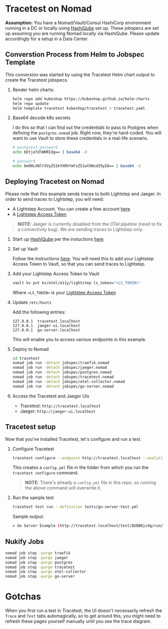 # Tracetest on Nomad

**Assumption:** You have a Nomad/Vault/Consul HashiCorp environment running in a DC or locally using [HashiQube](https://github.com/avillela/hashiqube) set up. These jobspecs are set up assuming you are running Nomad locally via HashiQube. Please update accordingly for a setup in a Data Center.

## Converstion Process from Helm to Jobspec Template

This conversion was started by using the Tracetest Helm chart output to create the Tracetest jobspecs.

1. Render helm charts:

    ```bash
    helm repo add kubeshop https://kubeshop.github.io/helm-charts
    helm repo update
    helm template tracetest kubeshop/tracetest > tracetest.yaml
    ```

2. Base64 decode k8s secrets

    I do this so that I can find out the credentials to pass to Postgres when defining the `postgres.nomad` job. Right now, they're hard-coded. You will want to use Vault to store these credentials in a real-life scenario.

    ```bash
    # postgrest-password
    echo bEtjeTdlWHRIdg== | base64 -d

    # password
    echo bm90LXNlY3VyZS1kYXRhYmFzZS1wYXNzd29yZA== | base64 -d
    ```

## Deploying Tracetest on Nomad

Please note that this example sends traces to both Lightstep and Jaeger. In order to send traces to Lightstep, you will need:

* A Lightstep Account. You can create a free account [here](https://app.lightstep.com/signup/developer?signup_source=docs)
* A [Lightstep Access Token](https://docs.lightstep.com/docs/create-and-manage-access-tokens)

> **NOTE:** Jaeger is currently disabled from the OTel pipeline (need to fix a connectivity bug). We are sending traces to Lightstep only.

1. Start up [HashiQube](https://rubiksqube.com/#/) per the instuctions [here](https://github.com/avillela/hashiqube)

2. Set up Vault

    Follow the instructions [here](https://github.com/avillela/hashiqube#vault-setup). You will need this to add your Lightstep Access Token to Vault, so that you can send traces to Lightstep.

3. Add your Lightstep Access Token to Vault

    ```bash
    vault kv put kv/otel/o11y/lightstep ls_token="<LS_TOKEN>"
    ```

    Where `<LS_TOKEN>` is your [Lightstep Access Token](https://docs.lightstep.com/docs/create-and-manage-access-tokens)

4. Update `/etc/hosts`

    Add the following entries:

    ```text
    127.0.0.1  tracetest.localhost
    127.0.0.1  jaeger-ui.localhost
    127.0.0.1  go-server.localhost
    ```

    This will enable you to access various endpoints in this example.

5. Deploy to Nomad

    ```bash
    cd tracetest
    nomad job run -detach jobspec/traefik.nomad
    nomad job run -detach jobspec/jaeger.nomad
    nomad job run -detach jobspec/postgres.nomad
    nomad job run -detach jobspec/tracetest.nomad
    nomad job run -detach jobspec/otel-collector.nomad
    nomad job run -detach jobspec/go-server.nomad
    ```

6. Access the Tracetest and Jaeger UIs

    * Tracetest: `http://tracetest.localhost`
    * Jaeger: `http://jaeger-ui.localhost`

## Tracetest setup

Now that you've installed Tracetest, let's configure and run a test.

1. Configure Tracetest
    
    ```bash
    tracetest configure --endpoint http://tracetest.localhost --analytics=false
    ```

    This creates a `config.yml` file in the folder from which you run the `tracetest configure` command.

    > **NOTE:** There's already a `config.yml` file in this repo, so running the above command will overwrite it.

2. Run the sample test

    ```bash
    tracetest test run --definition tests/go-server-test.yml
    ```

    Sample output:

    ```bash
    ✔ Go Server Example (http://tracetest.localhost/test/QUQB0jc4g/run/1/test)
    ```

## Nukify Jobs

```bash
nomad job stop -purge traefik
nomad job stop -purge jaeger
nomad job stop -purge postgres
nomad job stop -purge tracetest
nomad job stop -purge otel-collector
nomad job stop -purge go-server
```

# Gotchas

When you first run a test in Tracetest, the UI doesn't necessarily refresh the `Trace` and `Test` tabs automagically, so to get around this, you might need to refresh these pages yourself manually until you see the trace diagram.